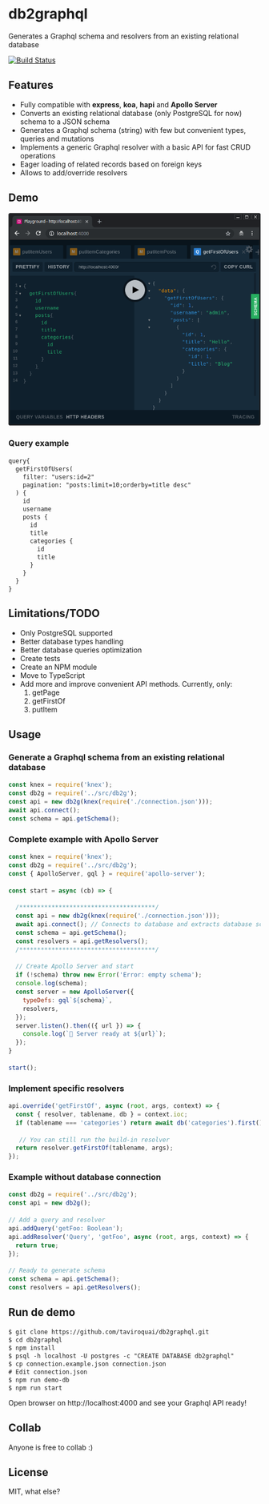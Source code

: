 # db2graphql

Generates a Graphql schema and resolvers from an existing relational database

[![Build Status](https://travis-ci.org/taviroquai/db2graphql.svg?branch=master)](https://travis-ci.org/taviroquai/db2graphql)

## Features
* Fully compatible with **express**, **koa**, **hapi** and **Apollo Server**
* Converts an existing relational database (only PostgreSQL for now) schema to a JSON schema
* Generates a Graphql schema (string) with few but convenient types, queries and mutations
* Implements a generic Graphql resolver with a basic API for fast CRUD operations
* Eager loading of related records based on foreign keys
* Allows to add/override resolvers

## Demo
[![IMAGE ALT TEXT HERE](demo/demo.png)](https://www.youtube.com/watch?v=HYwjcqekCuc)

### Query example
```gql
query{
  getFirstOfUsers(
    filter: "users:id=2"
    pagination: "posts:limit=10;orderby=title desc"
  ) {
    id
    username
    posts {
      id
      title
      categories {
        id
        title
      }
    }
  }
}
```

## Limitations/TODO
* Only PostgreSQL supported
* Better database types handling
* Better database queries optimization
* Create tests
* Create an NPM module
* Move to TypeScript
* Add more and improve convenient API methods. Currently, only:
    1. getPage
    1. getFirstOf
    1. putItem

## Usage

### Generate a Graphql schema from an existing relational database
```js
const knex = require('knex');
const db2g = require('../src/db2g');
const api = new db2g(knex(require('./connection.json')));
await api.connect();
const schema = api.getSchema();
```

### Complete example with Apollo Server
```js
const knex = require('knex');
const db2g = require('../src/db2g');
const { ApolloServer, gql } = require('apollo-server');

const start = async (cb) => {

  /**************************************/
  const api = new db2g(knex(require('./connection.json')));
  await api.connect(); // Connects to database and extracts database schema
  const schema = api.getSchema();
  const resolvers = api.getResolvers();
  /**************************************/

  // Create Apollo Server and start
  if (!schema) throw new Error('Error: empty schema');
  console.log(schema);
  const server = new ApolloServer({
    typeDefs: gql`${schema}`,
    resolvers,
  });
  server.listen().then(({ url }) => {
    console.log(`🚀 Server ready at ${url}`);
  });
}

start();
```

### Implement specific resolvers
```js
api.override('getFirstOf', async (root, args, context) => {
  const { resolver, tablename, db } = context.ioc;
  if (tablename === 'categories') return await db('categories').first();

   // You can still run the build-in resolver
  return resolver.getFirstOf(tablename, args);
});
```

### Example without database connection
```js
const db2g = require('../src/db2g');
const api = new db2g();

// Add a query and resolver
api.addQuery('getFoo: Boolean');
api.addResolver('Query', 'getFoo', async (root, args, context) => {
  return true;
});

// Ready to generate schema
const schema = api.getSchema();
const resolvers = api.getResolvers();
```

## Run de demo
```
$ git clone https://github.com/taviroquai/db2graphql.git
$ cd db2graphql
$ npm install
$ psql -h localhost -U postgres -c "CREATE DATABASE db2graphql"
$ cp connection.example.json connection.json
# Edit connection.json
$ npm run demo-db
$ npm run start
```

Open browser on http://localhost:4000 and see your Graphql API ready!

## Collab

Anyone is free to collab :)

## License
MIT, what else?


